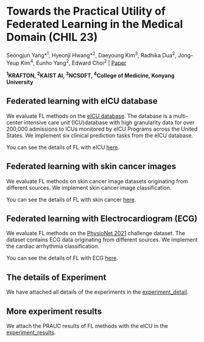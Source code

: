 # Towards the Practical Utility of Federated Learning in the Medical Domain (CHIL 23)


Seongjun Yang*<sup>1</sup>, Hyeonji Hwang*<sup>2</sup>, Daeyoung Kim<sup>3</sup>, Radhika Dua<sup>2</sup>, Jong-Yeup Kim<sup>4</sup>, Eunho Yang<sup>2</sup>, Edward Choi<sup>2</sup> | [Paper](https://arxiv.org/abs/2207.03075)

**<sup>1</sup>KRAFTON, <sup>2</sup>KAIST AI, <sup>3</sup>NCSOFT, <sup>4</sup>College of Medicine, Konyang University**

## Federated learning with eICU database
We evaluate FL methods on the [eICU database](https://www.nature.com/articles/sdata2018178). The database is a multi-center intensive care unit (ICU)database with high granularity data for over 200,000 admissions to ICUs monitored by eICU Programs across the United States. We implement six clinical prediction tasks from the eICU database. 

You can see the details of FL with eICU [here](ehr_federated/README.md).



## Federated learning with skin cancer images
We evaluate FL methods on skin cancer image datasets originating from different sources. We implement skin cancer image classification. 

You can see the details of FL with skin cancer [here](skin_cancer_federated/README.md).

## Federated learning with Electrocardiogram (ECG)
We evaluate FL methods on the [PhysioNet 2021](https://moody-challenge.physionet.org/2021/) challenge dataset. The dataset contains ECG data originating from different sources. We implement the cardiac arrhythmia classification.

You can see the details of FL with ECG [here](ecg_federated/README.md).

## The details of Experiment
We have attached all details of the experiments in the [experiment_detail](experiment_detail/README.md).

## More experiment results
We attach the PRAUC results of FL methods with the eICU in the [experiment_results](experiment_results/README.md).

